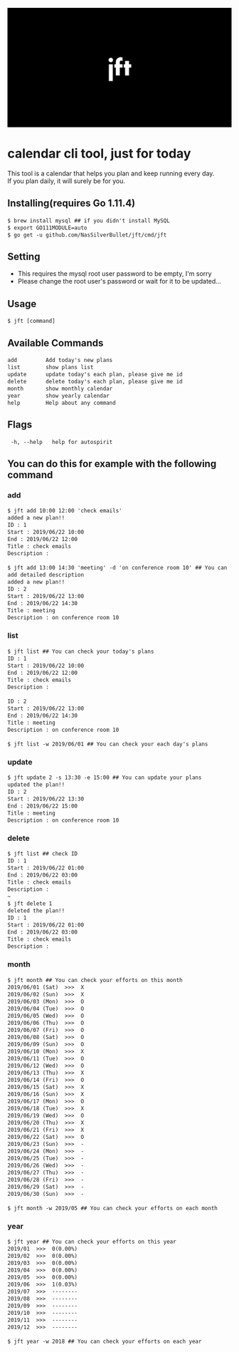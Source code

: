 ![jft](logo/jft.jpg)

# calendar cli tool, just for today
This tool is a calendar that helps you plan and keep running every day.  
If you plan daily, it will surely be for you.

## Installing(requires Go 1.11.4)
```shell
$ brew install mysql ## if you didn't install MySQL
$ export GO111MODULE=auto
$ go get -u github.com/NasSilverBullet/jft/cmd/jft
```

## Setting
- This requires the mysql root user password to be empty, I'm sorry
- Please change the root user's password or wait for it to be updated...

## Usage
```shell
$ jft [command]
```

## Available Commands
```shell
add         Add today's new plans
list        show plans list
update      update today's each plan, please give me id
delete      delete today's each plan, please give me id
month       show monthly calendar
year        show yearly calendar
help        Help about any command
``` 

## Flags
```shell
 -h, --help   help for autospirit
```

## You can do this for example with the following command
### add
```shell
$ jft add 10:00 12:00 'check emails'
added a new plan!!
ID : 1
Start : 2019/06/22 10:00
End : 2019/06/22 12:00
Title : check emails
Description :

$ jft add 13:00 14:30 'meeting' -d 'on conference room 10' ## You can add detailed description
added a new plan!!
ID : 2
Start : 2019/06/22 13:00
End : 2019/06/22 14:30
Title : meeting
Description : on conference room 10
```
### list
```shell
$ jft list ## You can check your today's plans
ID : 1
Start : 2019/06/22 10:00
End : 2019/06/22 12:00
Title : check emails
Description :

ID : 2
Start : 2019/06/22 13:00
End : 2019/06/22 14:30
Title : meeting
Description : on conference room 10

$ jft list -w 2019/06/01 ## You can check your each day's plans
```

### update
```shell
$ jft update 2 -s 13:30 -e 15:00 ## You can update your plans
updated the plan!!
ID : 2
Start : 2019/06/22 13:30
End : 2019/06/22 15:00
Title : meeting
Description : on conference room 10
```

### delete
```shell
$ jft list ## check ID
ID : 1  
Start : 2019/06/22 01:00
End : 2019/06/22 03:00
Title : check emails
Description :
~
$ jft delete 1
deleted the plan!!
ID : 1
Start : 2019/06/22 01:00
End : 2019/06/22 03:00
Title : check emails
Description :
````

### month
```shell
$ jft month ## You can check your efforts on this month
2019/06/01 (Sat)  >>>  X
2019/06/02 (Sun)  >>>  X
2019/06/03 (Mon)  >>>  O
2019/06/04 (Tue)  >>>  O
2019/06/05 (Wed)  >>>  O
2019/06/06 (Thu)  >>>  O
2019/06/07 (Fri)  >>>  O
2019/06/08 (Sat)  >>>  O
2019/06/09 (Sun)  >>>  O
2019/06/10 (Mon)  >>>  X
2019/06/11 (Tue)  >>>  O
2019/06/12 (Wed)  >>>  O
2019/06/13 (Thu)  >>>  X
2019/06/14 (Fri)  >>>  O
2019/06/15 (Sat)  >>>  X
2019/06/16 (Sun)  >>>  X
2019/06/17 (Mon)  >>>  O
2019/06/18 (Tue)  >>>  X
2019/06/19 (Wed)  >>>  O
2019/06/20 (Thu)  >>>  X
2019/06/21 (Fri)  >>>  X
2019/06/22 (Sat)  >>>  O
2019/06/23 (Sun)  >>>  -
2019/06/24 (Mon)  >>>  -
2019/06/25 (Tue)  >>>  -
2019/06/26 (Wed)  >>>  -
2019/06/27 (Thu)  >>>  -
2019/06/28 (Fri)  >>>  -
2019/06/29 (Sat)  >>>  -
2019/06/30 (Sun)  >>>  -

$ jft month -w 2019/05 ## You can check your efforts on each month
```

### year
```shell
$ jft year ## You can check your efforts on this year
2019/01  >>>  0(0.00%)
2019/02  >>>  0(0.00%)
2019/03  >>>  0(0.00%)
2019/04  >>>  0(0.00%)
2019/05  >>>  0(0.00%)
2019/06  >>>  1(0.03%)
2019/07  >>>  --------
2019/08  >>>  --------
2019/09  >>>  --------
2019/10  >>>  --------
2019/11  >>>  --------
2019/12  >>>  --------

$ jft year -w 2018 ## You can check your efforts on each year
```
